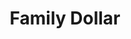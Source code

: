 ---
title: "Family Dollar"
url: /milwaukee/family-dollar-west-center-street/
shop: variety store
---